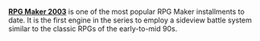 [**RPG Maker 2003**](https://www.rpgmakerweb.com/products/rpg-maker-2003) is one of the most popular RPG Maker installments to date. It is the first engine in the series to employ a sideview battle system similar to the classic RPGs of the early-to-mid 90s.
